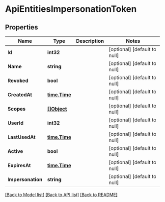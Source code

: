 # ApiEntitiesImpersonationToken

## Properties
Name | Type | Description | Notes
------------ | ------------- | ------------- | -------------
**Id** | **int32** |  | [optional] [default to null]
**Name** | **string** |  | [optional] [default to null]
**Revoked** | **bool** |  | [optional] [default to null]
**CreatedAt** | [**time.Time**](time.Time.md) |  | [optional] [default to null]
**Scopes** | [**[]Object**](.md) |  | [optional] [default to null]
**UserId** | **int32** |  | [optional] [default to null]
**LastUsedAt** | [**time.Time**](time.Time.md) |  | [optional] [default to null]
**Active** | **bool** |  | [optional] [default to null]
**ExpiresAt** | [**time.Time**](time.Time.md) |  | [optional] [default to null]
**Impersonation** | **string** |  | [optional] [default to null]

[[Back to Model list]](../README.md#documentation-for-models) [[Back to API list]](../README.md#documentation-for-api-endpoints) [[Back to README]](../README.md)


